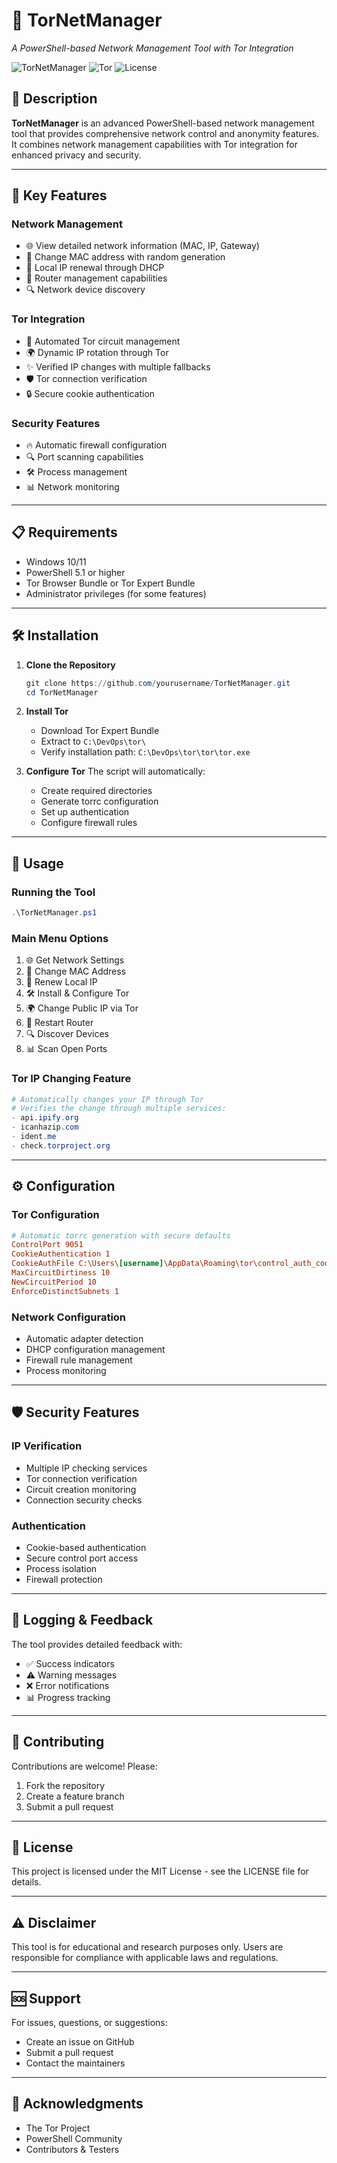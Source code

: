 # 🚀 TorNetManager

*A PowerShell-based Network Management Tool with Tor Integration*

![TorNetManager](https://img.shields.io/badge/PowerShell-Network--Tool-blue.svg)
![Tor](https://img.shields.io/badge/Tor-Privacy-purple.svg)
![License](https://img.shields.io/badge/License-MIT-green.svg)

## 📜 Description

**TorNetManager** is an advanced PowerShell-based network management tool that provides comprehensive network control and anonymity features. It combines network management capabilities with Tor integration for enhanced privacy and security.

---

## 🔹 Key Features

### Network Management
- 🌐 View detailed network information (MAC, IP, Gateway)
- 🔄 Change MAC address with random generation
- 📡 Local IP renewal through DHCP
- 🛜 Router management capabilities
- 🔍 Network device discovery

### Tor Integration
- 🧅 Automated Tor circuit management
- 🌍 Dynamic IP rotation through Tor
- ✨ Verified IP changes with multiple fallbacks
- 🛡️ Tor connection verification
- 🔒 Secure cookie authentication

### Security Features
- 🔥 Automatic firewall configuration
- 🔍 Port scanning capabilities
- 🛠️ Process management
- 📊 Network monitoring

---

## 📋 Requirements

- Windows 10/11
- PowerShell 5.1 or higher
- Tor Browser Bundle or Tor Expert Bundle
- Administrator privileges (for some features)

---

## 🛠️ Installation

1. **Clone the Repository**
   ```powershell
   git clone https://github.com/yourusername/TorNetManager.git
   cd TorNetManager
   ```

2. **Install Tor**
   - Download Tor Expert Bundle
   - Extract to `C:\DevOps\tor\`
   - Verify installation path: `C:\DevOps\tor\tor\tor.exe`

3. **Configure Tor**
   The script will automatically:
   - Create required directories
   - Generate torrc configuration
   - Set up authentication
   - Configure firewall rules

---

## 🎯 Usage

### Running the Tool
```powershell
.\TorNetManager.ps1
```

### Main Menu Options
1. 🌐 Get Network Settings
2. 🔄 Change MAC Address
3. 📡 Renew Local IP
4. 🛠️ Install & Configure Tor
5. 🌍 Change Public IP via Tor
6. 🔄 Restart Router
7. 🔍 Discover Devices
8. 📊 Scan Open Ports

### Tor IP Changing Feature
```powershell
# Automatically changes your IP through Tor
# Verifies the change through multiple services:
- api.ipify.org
- icanhazip.com
- ident.me
- check.torproject.org
```

---

## ⚙️ Configuration

### Tor Configuration
```ini
# Automatic torrc generation with secure defaults
ControlPort 9051
CookieAuthentication 1
CookieAuthFile C:\Users\[username]\AppData\Roaming\tor\control_auth_cookie
MaxCircuitDirtiness 10
NewCircuitPeriod 10
EnforceDistinctSubnets 1
```

### Network Configuration
- Automatic adapter detection
- DHCP configuration management
- Firewall rule management
- Process monitoring

---

## 🛡️ Security Features

### IP Verification
- Multiple IP checking services
- Tor connection verification
- Circuit creation monitoring
- Connection security checks

### Authentication
- Cookie-based authentication
- Secure control port access
- Process isolation
- Firewall protection

---

## 📝 Logging & Feedback

The tool provides detailed feedback with:
- ✅ Success indicators
- ⚠️ Warning messages
- ❌ Error notifications
- 📊 Progress tracking

---

## 🤝 Contributing

Contributions are welcome! Please:
1. Fork the repository
2. Create a feature branch
3. Submit a pull request

---

## 📜 License

This project is licensed under the MIT License - see the LICENSE file for details.

---

## ⚠️ Disclaimer

This tool is for educational and research purposes only. Users are responsible for compliance with applicable laws and regulations.

---

## 🆘 Support

For issues, questions, or suggestions:
- Create an issue on GitHub
- Submit a pull request
- Contact the maintainers

---

## 🎉 Acknowledgments

- The Tor Project
- PowerShell Community
- Contributors & Testers
